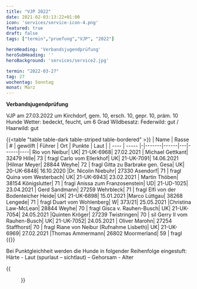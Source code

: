 ```yaml
---
title: "VJP 2022"
date: 2021-02-03:13:22+01:00
icon: 'services/service-icon-4.png'
featured: true
draft: false
tags: ["termin","pruefung","VJP", "2022"]

heroHeading: 'Verbandsjugendprüfung'
heroSubHeading: ''
heroBackground: 'services/service2.jpg'

termin: "2022-03-27"
tag: 27
wochentag: Sonntag
monat: März
---
```


**Verbandsjugendprüfung**  

VJP am 27.03.2022 um Kirchdorf, gem. 10, ersch. 10, gepr. 10, präm. 10 Hunde
Wetter: bedeckt, feucht, um 6 Grad  Wildbesatz: Federwild: gut / Haarwild: gut


{{<table "table table-dark table-striped table-bordered" >}}
 | Name | Rasse | # | gewölft | Führer | Ort | Punkte | Laut |
  | ---- | ----- |-|-------|------|---|------|----|
Rio von Neibur| UK| 21-UK-6968| 27.02.2021 | Michael Gettkant| 32479 Hille| 73 | fragl
Carlo vom Ellerkhof| UK| 21-UK-7091| 14.06.2021 |Hilmar Meyer| 28844 Weyhe| 72 | fragl
Gitta zu Barbrake gen. Gesa| UK| 20-UK-6848| 16.10.2020 |Dr. Nicolin Niebuhr| 27330 Asendorf| 71 | fragl
Quina vom Westerbach| UK| 21-UK-6943| 23.02.2021 | Martin Thöben| 38154 Königslutter| 71 | fragl
Anissa zum Franzosenstein| UD| 21-UD-1025| 23.04.2021 | Gerd Sandmann| 27259 Wehrbleck| 71 | fragl
Elfi von der Bodenteicher Heide| UK| 21-UK-6898| 15.01.2021 |Marco Lüttgau| 38268 Lengede| 71 | fragl
Duart vom Wohlenberg| W| 373/21| 25.05.2021 |Christina Law-McLean| 28844 Weyhe| 70 | fragl
Gisca v. Rauhen-Busch| UK| 21-UK-7054| 24.05.2021 |Quinten Kröger| 27239 Twistringen| 70 | sil
Gerry II vom Rauhen-Busch| UK| 21-UK-7052| 24.05.2021 | Oliver Marohn| 27254 Staffhorst| 70 | fragl
Riane von Neibur (Rufnahme Lisbeth)| UK| 21-UK-6969| 27.02.2021 |Thomas Ammermann| 26802 Moormerland| 59 | fragl
{{</table>}}

Bei Punktgleichheit werden die Hunde in folgender Reihenfolge eingestuft:
Härte - Laut (spurlaut – sichtlaut) – Gehorsam - Alter

{{<figure class="no-photoswipe fullwidth" src="/images/pruefungen/vjp2022_0.jpg">}}